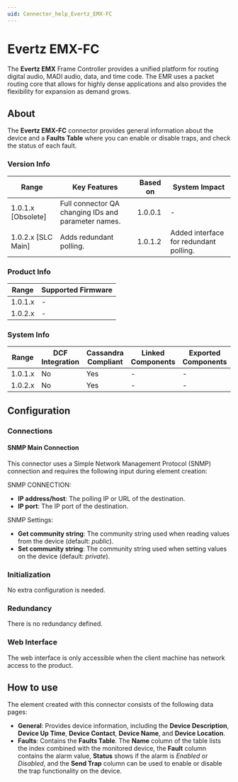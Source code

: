 ```yaml
---
uid: Connector_help_Evertz_EMX-FC
---
```


# Evertz EMX-FC

The **Evertz EMX** Frame Controller provides a unified platform for routing digital audio, MADI audio, data, and time code. The EMR uses a packet routing core that allows for highly dense applications and also provides the flexibility for expansion as demand grows.

## About

The **Evertz EMX-FC** connector provides general information about the device and a **Faults Table** where you can enable or disable traps, and check the status of each fault.

### Version Info

| **Range**            | **Key Features**                                 | **Based on** | **System Impact**                      |
|----------------------|--------------------------------------------------|--------------|----------------------------------------|
| 1.0.1.x \[Obsolete\] | Full connector QA changing IDs and parameter names. | 1.0.0.1      | \-                                     |
| 1.0.2.x \[SLC Main\] | Adds redundant polling.                          | 1.0.1.2      | Added interface for redundant polling. |

### Product Info

| Range     | Supported Firmware     |
|-----------|------------------------|
| 1.0.1.x   | \-                     |
| 1.0.2.x   | \-                     |

### System Info

| Range     | DCF Integration     | Cassandra Compliant     | Linked Components     | Exported Components     |
|-----------|---------------------|-------------------------|-----------------------|-------------------------|
| 1.0.1.x   | No                  | Yes                     | \-                    | \-                      |
| 1.0.2.x   | No                  | Yes                     | \-                    | \-                      |

## Configuration

### Connections

#### SNMP Main Connection

This connector uses a Simple Network Management Protocol (SNMP) connection and requires the following input during element creation:

SNMP CONNECTION:

- **IP address/host**: The polling IP or URL of the destination.
- **IP port**: The IP port of the destination.

SNMP Settings:

- **Get community string**: The community string used when reading values from the device (default: *public*).
- **Set community string**: The community string used when setting values on the device (default: *private*).

### Initialization

No extra configuration is needed.

### Redundancy

There is no redundancy defined.

### Web Interface

The web interface is only accessible when the client machine has network access to the product.

## How to use

The element created with this connector consists of the following data pages:

- **General**: Provides device information, including the **Device Description**, **Device Up Time**, **Device Contact**, **Device Name**, and **Device Location**.
- **Faults**: Contains the **Faults Table**. The **Name** column of the table lists the index combined with the monitored device, the **Fault** column contains the alarm value, **Status** shows if the alarm is *Enabled* or *Disabled*, and the **Send Trap** column can be used to enable or disable the trap functionality on the device.

